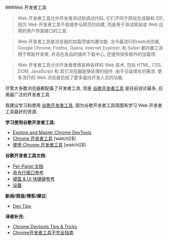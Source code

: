 ###Web 开发者工具

>Web 开发者工具允许开发者测试和调试代码, 它们不同于网站生成器和 IDE, 因为 Web 开发者工具不直接参与网页的创建, 而是用于测试网站或 Web 应用的用户界面接口的工具.

>Web 开发者工具是浏览器的加载项或内置功能. 当今最流行的web浏览器, Google Chrome, Firefox, Opera, Internet Explorer, 和 Safari 都内置工具用于帮助开发者, 并且在各自的插件下载中心, 还提供很多额外的加载项.

>Web 开发者工具允许开发者使用各种各样的 Web 技术, 包括 HTML, CSS, DOM, JavaScript 和 其它浏览器能够处理的组件. 由于日益增长的需求, 更多流行的 Web 浏览器包括了更多面向开发人员的功能.

尽管大多数浏览器都配备了开发者工具, 但是 [谷歌开发者工具](https://developers.google.com/web/tools/chrome-devtools/) 是目前谈论最多, 应用最广泛的开发者工具.

我建议学习和使用 [谷歌开发者工具](https://developers.google.com/web/tools/chrome-devtools/), 因为谷歌开发者工具周围有学习 Web 开发者工具最好的资源.

**学习使用谷歌开发者工具:**

* [Explore and Master Chrome DevTools](http://discover-devtools.codeschool.com/)
* [Chrome 开发者工具](https://code.tutsplus.com/courses/chrome-developer-tools) [watch][$]
* [使用 Chrome 开发者工具](http://www.pluralsight.com/courses/chrome-developer-tools) [watch][$]

**谷歌开发者工具文档:**

* [Per-Panel 文档](https://developers.google.com/web/tools/chrome-devtools/#docs)
* [命令行接口参考](https://developers.google.com/web/tools/javascript/command-line/command-line-reference?hl=en)
* [键盘 & UI 快捷键参考](https://developers.google.com/web/tools/iterate/inspect-styles/shortcuts)
* [设置](https://developer.chrome.com/devtools/docs/settings)

**新闻/简报/博客/建议:**

* [Dev Tips](https://umaar.com/dev-tips/)

**译者补充:**

* [Chrome Devtools Tips & Tricks](http://mo.github.io/2015/10/19/chrome-devtools.html)
* [Chrome开发者工具不完全指南](http://www.92fenxiang.com/121.html)
